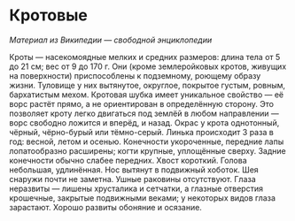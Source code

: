 # Кротовые
*Материал из Википедии — свободной энциклопедии*

Кроты — насекомоядные мелких и средних размеров: длина тела от 5 до 21 см; вес от 9 до 170 г. Они (кроме землеройковых кротов, живущих на поверхности) приспособлены к подземному, роющему образу жизни. Туловище у них вытянутое, округлое, покрытое густым, ровным, бархатистым мехом. Кротовая шубка имеет уникальное свойство — её ворс растёт прямо, а не ориентирован в определённую сторону. Это позволяет кроту легко двигаться под землёй в любом направлении — ворс свободно ложится и вперёд, и назад. Окрас у крота однотонный, чёрный, чёрно-бурый или тёмно-серый. Линька происходит 3 раза в год: весной, летом и осенью. Конечности укороченные, передние лапы лопатообразно расширены; когти крупные, уплощённые сверху. Задние конечности обычно слабее передних. Хвост короткий. Голова небольшая, удлинённая. Нос вытянут в подвижный хоботок. Шея снаружи почти не заметна. Ушные раковины отсутствуют. Глаза неразвиты — лишены хрусталика и сетчатки, а глазные отверстия крошечные, закрытые подвижными веками; у некоторых видов глаза зарастают. Хорошо развиты обоняние и осязание.
